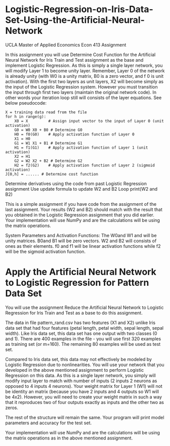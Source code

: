 # Logistic-Regression-on-Iris-Data-Set-Using-the-Artificial-Neural-Network
UCLA Master of Applied Economics Econ 413 Assignment

In this assignment you will use Determine Cost Function for the Artificial Neural Network for Iris Train and Test  assignment as the base and implement Logistic Regression. As this is simply a single layer network, you will modify Layer 1 to become unity layer. Remember, Layer 0 of the network is already unity (with W0 is a unity matrix, B0 is a zero vector, and f 0 is unit activation).
With the first two layers as unit layers, X2 will become simply as the input of the Logistic Regression system. However you must transition the input through first two layers (maintain the original network code). In other words your iteration loop still will consists of the layer equations. See below pseudocode:

    X = training data read from the file
    for h in range(g):
        X0 = X         # Assign input vector to the input of Layer 0 (unit activation)       
        G0 = W0 X0 + B0 # Determine G0   
        H0 = f0(G0)    # Apply activation function of Layer 0
        X1 = H0
        G1 = W1 X1 + B1 # Determine G1   
        H1 = f1(G1)    # Apply activation function of Layer 1 (unit activation)
        X2 = H1
        G2 = W2 X2 + B2 # Determine G2   
        H2 = f2(G2)    # Apply activation function of Layer 2 (sigmoid activation)
    J[0,h] = ...... # Determine cost function
 Determine derivatives using the code from past Logistic Regression assignment
 Use update formula to update W2 and B2
 Loop
print(W2 and B2)

This is a simple assignment if you have code from the assignment of the last assignment. Your results (W2 and B2) should match with the result that you obtained in the Logistic Regression assignment that you did earlier. Your implementation will use NumPy and are the calculations will be using the matrix operations.  

System Parameters and Activation Functions: The W0and W1 and will be unity matrices. B0and B1 will be zero vectors. W2 and B2 will consists of ones as their elements. f0 and f1 will be linear activation functions while f2 will be the sigmoid activation function. 

# Apply the Artificial Neural Network to Logistic Regression for Pattern Data Set 
You will use the assignment Reduce the Artificial Neural Network to Logistic Regression for Iris Train and Test as a base to do this assignment.

The data in file pattern_rand.csv has two features (X1 and X2) unlike Iris data set that had four features (petal length, petal width, sepal length, sepal width). Like Iris data set, this data set has one output with two classes (0 and 1). There are 400 examples in the file - you will use first 320 examples as training set (or m=160). The remaining 80 examples will be used as test set.

Compared to Iris data set, this data may not effectively be modeled by Logistic Regression due to nonlinearities. You will use your network that you developed in the above mentioned assignment to perform Logistic Regression on this data. As this is a single layer network, you simply will modify input layer to match with number of inputs (2 inputs 2 neurons as opposed to 4 inputs 4 neurons). Your weight matrix for Layer 1 (W1) will not be identity an matrix (because you have 2 inputs and 4 outputs so W1 will be 4x2). However, you will need to create your weight matrix in such a way that it reproduces two of four outputs exactly as inputs and the other two as zeros.

The rest of the structure will remain the same. Your program will print model parameters and accuracy for the test set.

Your implementation will use NumPy and are the calculations will be using the matrix operations as in the above mentioned assignment.
